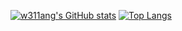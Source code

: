[![w311ang's GitHub stats](https://github-readme-stats.vercel.app/api?username=w311ang)](https://github.com/anuraghazra/github-readme-stats?show_icons=true)
[![Top Langs](https://github-readme-stats.vercel.app/api/top-langs/?username=w311ang&layout=compact)](https://github.com/anuraghazra/github-readme-stats)
